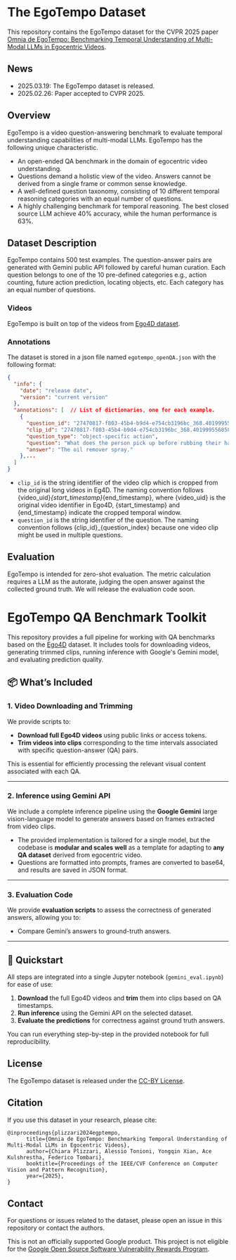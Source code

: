 # The EgoTempo Dataset
This repository contains the EgoTempo dataset for the CVPR 2025 paper [Omnia de EgoTempo: Benchmarking Temporal Understanding of Multi-Modal LLMs in Egocentric Videos](https://arxiv.org/pdf/2503.13646).

## News
- 2025.03.19: The EgoTempo dataset is released.
- 2025.02.26: Paper accepted to CVPR 2025.

## Overview

EgoTempo is a video question-answering benchmark to evaluate temporal
understanding capabilities of multi-modal LLMs. EgoTempo has the following
unique characteristic.

- An open-ended QA benchmark in the domain of egocentric video understanding.
- Questions demand a holistic view of the video. Answers cannot be derived from
a single frame or common sense knowledge.
- A well-defined question taxonomy, consisting of 10 different temporal
reasoning categories with an equal number of questions.
- A highly challenging benchmark for temporal reasoning. The best
closed source LLM achieve 40% accuracy, while the human performance is 63%.

## Dataset Description

EgoTempo contains 500 test examples. The question-answer pairs are generated
with Gemini public API followed by careful human curation. Each question belongs
to one of the 10 pre-defined categories e.g., action counting, future action
prediction, locating objects, etc. Each category has an equal number of
questions.

### Videos
EgoTempo is built on top of the videos from [Ego4D dataset](https://ego4d-data.org/).

### Annotations

The dataset is stored in a json file named `egotempo_openQA.json` with the
following format:

```json
{
  "info": {
    "date": "release date",
    "version": "current version"
  },
  "annotations": [  // List of dictionaries, one for each example.
    {
      "question_id": "27470817-f803-45b4-b9d4-e754cb3196bc_368.4019995568589_403.56079044314106_0",
      "clip_id": "27470817-f803-45b4-b9d4-e754cb3196bc_368.4019995568589_403.56079044314106",
      "question_type": "object-specific action",
      "question": "What does the person pick up before rubbing their hands together?",
      "answer": "The oil remover spray."
    },...
  ]
}
```

* `clip_id` is the string identifier of the video clip which is cropped from the
original long videos in Eg4D. The naming convention follows
{video_uid}_{start_timestamp}_{end_timestamp}, where {video_uid} is the original
video identifier in Ego4D, {start_timestamp} and {end_timestamp} indicate the
cropped temporal window.
* `question_id` is the string identifier of the question. The naming convention
follows {clip_id}_{question_index} because one video clip might be used in
multiple questions.

## Evaluation

EgoTempo is intended for zero-shot evaluation. The metric calculation requires
a LLM as the autorate, judging the open answer against the collected ground
truth. We will release the evaluation code soon.


# EgoTempo QA Benchmark Toolkit

This repository provides a full pipeline for working with QA benchmarks based on the [Ego4D](https://ego4d-data.org/) dataset. It includes tools for downloading videos, generating trimmed clips, running inference with Google's Gemini model, and evaluating prediction quality.

## 📦 What’s Included

### 1. Video Downloading and Trimming

We provide scripts to:

- **Download full Ego4D videos** using public links or access tokens.
- **Trim videos into clips** corresponding to the time intervals associated with specific question-answer (QA) pairs.

This is essential for efficiently processing the relevant visual content associated with each QA.

---

### 2. Inference using Gemini API

We include a complete inference pipeline using the **Google Gemini** large vision-language model to generate answers based on frames extracted from video clips.

- The provided implementation is tailored for a single model, but the codebase is **modular and scales well** as a template for adapting to **any QA dataset** derived from egocentric video.
- Questions are formatted into prompts, frames are converted to base64, and results are saved in JSON format.

---

### 3. Evaluation Code

We provide **evaluation scripts** to assess the correctness of generated answers, allowing you to:

- Compare Gemini’s answers to ground-truth answers.

---

## 🚀 Quickstart

All steps are integrated into a single Jupyter notebook (`gemini_eval.ipynb`) for ease of use:

1. **Download** the full Ego4D videos and **trim** them into clips based on QA timestamps.
2. **Run inference** using the Gemini API on the selected dataset.
3. **Evaluate the predictions** for correctness against ground truth answers.

You can run everything step-by-step in the provided notebook for full reproducibility.




## License

The EgoTempo dataset is released under the [CC-BY License](https://creativecommons.org/licenses/by/4.0/).

## Citation

If you use this dataset in your research, please cite:

```
@inproceedings{plizzari2024egptempo,
      title={Omnia de EgoTempo: Benchmarking Temporal Understanding of Multi-Modal LLMs in Egocentric Videos}, 
      author={Chiara Plizzari, Alessio Tonioni, Yongqin Xian, Ace Kulshrestha, Federico Tombari},
      booktitle={Proceedings of the IEEE/CVF Conference on Computer Vision and Pattern Recognition},
      year={2025},
}
```

## Contact
For questions or issues related to the dataset, please open an issue in this
repository or contact the authors.

This is not an officially supported Google product. This project is not
eligible for the [Google Open Source Software Vulnerability Rewards
Program](https://bughunters.google.com/open-source-security).
